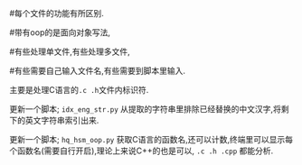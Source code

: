 
#每个文件的功能有所区别.

#带有oop的是面向对象写法,

#有些处理单文件,有些处理多文件,

#有些需要自己输入文件名,有些需要到脚本里输入.

主要是处理C语言的``.c .h``文件内标识符.

更新一个脚本; ``idx_eng_str.py`` 从提取的字符串里排除已经替换的中文汉字,将剩下的英文字符串索引出来.

更新一个脚本; ``hq_hsm_oop.py``  获取C语言的函数名,还可以计数,终端里可以显示每个函数名(需要自行开启),理论上来说C++的也是可以, ``.c .h .cpp`` 都能分析.
